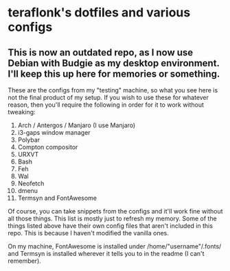# teraflonk's dotfiles and various configs

## This is now an outdated repo, as I now use Debian with Budgie as my desktop environment. I'll keep this up here for memories or something.

These are the configs from my "testing" machine, so what you see here is not the final product of my setup. If you wish to use these for whatever reason, then you'll require the following in order for it to work without tweaking:

1. Arch / Antergos / Manjaro (I use Manjaro)
2. i3-gaps window manager
3. Polybar
4. Compton compositor
5. URXVT
6. Bash
7. Feh
8. Wal
9. Neofetch
9. dmenu
10. Termsyn and FontAwesome

Of course, you can take snippets from the configs and it'll work fine without all those things. This list is mostly just to refresh my memory. Some of the things listed above have their own config files that aren't included in this repo. This is because I haven't modified the vanilla ones.

On my machine, FontAwesome is installed under /home/"username"/.fonts/ and Termsyn is installed wherever it tells you to in the readme (I can't remember).
